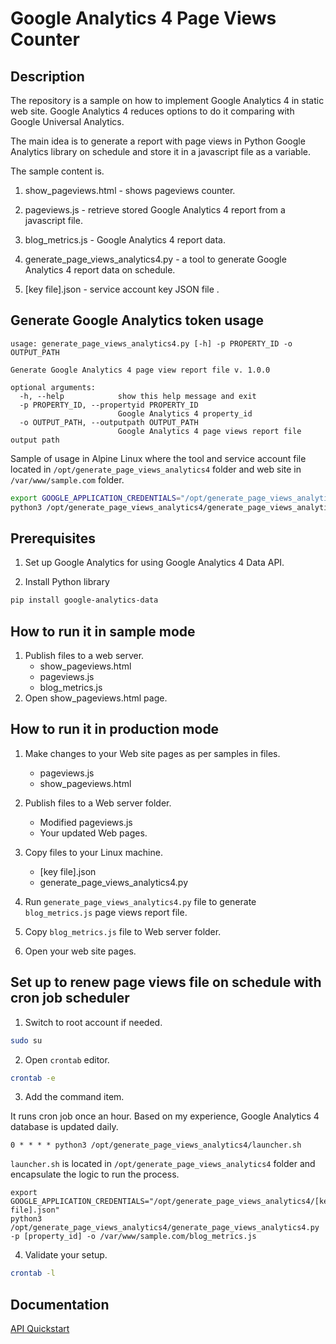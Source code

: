 # Google Analytics 4 Page Views Counter

## Description

The repository is a sample on how to implement Google Analytics 4 in static web site. Google Analytics 4 reduces options to do it 
comparing with Google Universal Analytics. 

The main idea is to generate a report with page views in Python Google Analytics library on schedule and store it in a javascript file as a variable.   

The sample content is.

1. show_pageviews.html - shows pageviews counter.

2. pageviews.js - retrieve stored Google Analytics 4 report from a javascript file.

3. blog_metrics.js - Google Analytics 4 report data.

4. generate_page_views_analytics4.py - a tool to generate Google Analytics 4 report data on schedule.

5. [key file].json - service account key JSON file .

## Generate Google Analytics token usage

```text
usage: generate_page_views_analytics4.py [-h] -p PROPERTY_ID -o OUTPUT_PATH

Generate Google Analytics 4 page view report file v. 1.0.0

optional arguments:
  -h, --help            show this help message and exit
  -p PROPERTY_ID, --propertyid PROPERTY_ID
                        Google Analytics 4 property_id
  -o OUTPUT_PATH, --outputpath OUTPUT_PATH
                        Google Analytics 4 page views report file output path
``` 

Sample of usage in Alpine Linux where the tool and service account file located in `/opt/generate_page_views_analytics4` folder and web site in `/var/www/sample.com` folder.


```bash
export GOOGLE_APPLICATION_CREDENTIALS="/opt/generate_page_views_analytics4/tech-jogging-blog-58s414ae632b.json"
python3 /opt/generate_page_views_analytics4/generate_page_views_analytics4.py -p 123456789 -o /var/www/sample.com/blog_metrics.js
``` 

## Prerequisites

1. Set up Google Analytics for using Google Analytics 4 Data API.

2. Install Python library

```bash
pip install google-analytics-data
```

## How to run it in sample mode

1. Publish files to a web server.
   * show_pageviews.html
   * pageviews.js
   * blog_metrics.js
2. Open show_pageviews.html page. 

## How to run it in production mode

1. Make changes to your Web site pages as per samples in files.
   * pageviews.js
   * show_pageviews.html

2. Publish files to a Web server folder.
   * Modified pageviews.js
   * Your updated Web pages.
   
3. Copy files to your Linux machine.
   * [key file].json
   * generate_page_views_analytics4.py
   
4. Run `generate_page_views_analytics4.py` file to generate `blog_metrics.js` page views report file.

5. Copy `blog_metrics.js` file to Web server folder.

6. Open your web site pages.

## Set up to renew page views file on schedule with cron job scheduler 

1. Switch to root account if needed.

```bash
sudo su
```

2. Open `crontab` editor.

```bash
crontab -e
```

3. Add the command item.

It runs cron job once an hour. Based on my experience, Google Analytics 4 database is updated daily.  

```
0 * * * * python3 /opt/generate_page_views_analytics4/launcher.sh
```

`launcher.sh` is located in `/opt/generate_page_views_analytics4` folder and encapsulate the logic to run the process.

```
export GOOGLE_APPLICATION_CREDENTIALS="/opt/generate_page_views_analytics4/[key file].json"
python3 /opt/generate_page_views_analytics4/generate_page_views_analytics4.py -p [property_id] -o /var/www/sample.com/blog_metrics.js
```

4. Validate your setup.

```bash
crontab -l
```

## Documentation

[API Quickstart](https://developers.google.com/analytics/devguides/reporting/data/v1/quickstart-client-libraries)
  
